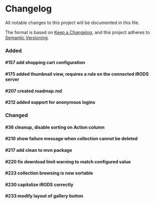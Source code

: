 # Changelog
All notable changes to this project will be documented in this file.

The format is based on [Keep a Changelog](https://keepachangelog.com/en/1.0.0/),
and this project adheres to [Semantic Versioning](https://semver.org/spec/v2.0.0.html).

### Added

#### #157 add shopping cart configuration

#### #175 added thumbnail view, requires a rule on the connected iRODS server

#### #207 created roadmap.md

#### #212 added support for anonymous logins

### Changed

#### #36 cleanup, disable sorting on Action column

#### #210 show failure message when collection cannot be deleted

#### #217 add clean to mvn package

#### #220 fix download limit warning to match configured value

#### #223 collection browsing is now sortable

#### #230 capitalize iRODS correctly

#### #233 modify layout of gallery button
